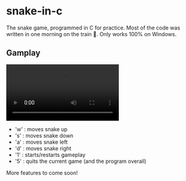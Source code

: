 # snake-in-c
The snake game, programmed in C for practice. Most of the code was written in one morning on the train 🚋. Only works 100% on Windows. 

## Gamplay
<video src="https://github.com/mclaughlin-d/snake-in-c/assets/131609298/421863aa-a0ae-4182-a91a-69b9034bbeab"><video/>
Controls:
- 'w' : moves snake up
- 's' : moves snake down
- 'a' : moves snake left
- 'd' : moves snake right
- '1' : starts/restarts gameplay
- '5' : quits the current game (and the program overall)

More features to come soon!
